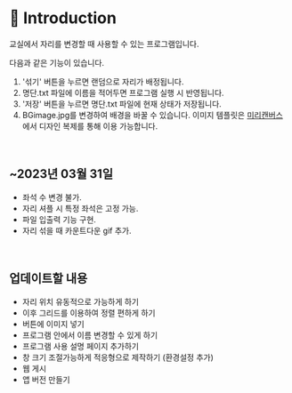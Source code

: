 

# 📌 Introduction
교실에서 자리를 변경할 때 사용할 수 있는 프로그램입니다.

다음과 같은 기능이 있습니다.
1. '섞기' 버튼을 누르면 랜덤으로 자리가 배정됩니다.
2. 명단.txt 파일에 이름을 적어두면 프로그램 실행 시 반영됩니다.
3. '저장' 버튼을 누르면 명단.txt 파일에 현재 상태가 저장됩니다.
4. BGimage.jpg를 변경하여 배경을 바꿀 수 있습니다. 이미지 템플릿은 [미리캔버스](https://www.miricanvas.com/v/14lv5s5)에서 디자인 복제를 통해 이용 가능합니다.
<br>

## ~2023년 03월 31일
- 좌석 수 변경 불가.
- 자리 셔플 시 특정 좌석은 고정 가능.
- 파일 입출력 기능 구현.
- 자리 섞을 때 카운트다운 gif 추가.


<br>

## 업데이트할 내용
- 자리 위치 유동적으로 가능하게 하기
- 이후 그리드를 이용하여 정렬 편하게 하기
- 버튼에 이미지 넣기
- 프로그램 안에서 이름 변경할 수 있게 하기
- 프로그램 사용 설명 페이지 추가하기
- 창 크기 조절가능하게 적응형으로 제작하기 (환경설정 추가)
- 웹 게시
- 앱 버전 만들기

<br>
